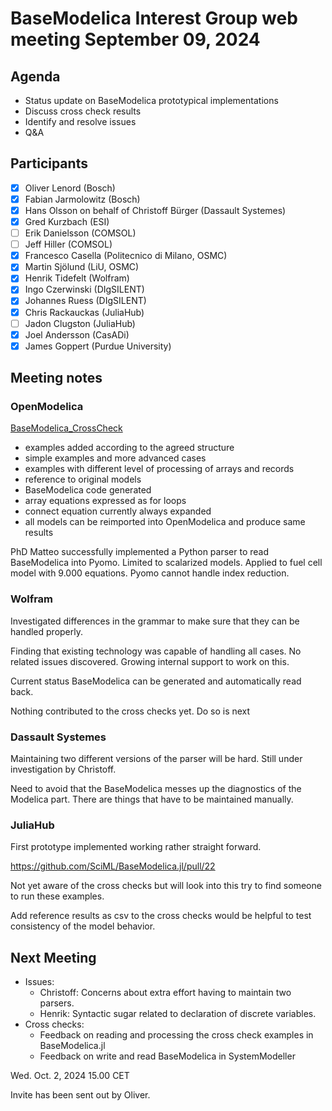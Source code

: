 # BaseModelica Interest Group web meeting September 09, 2024

## Agenda

* Status update on BaseModelica prototypical implementations
* Discuss cross check results
* Identify and resolve issues
* Q&A

## Participants

* [x] Oliver Lenord (Bosch)
* [x] Fabian Jarmolowitz (Bosch)
* [x] Hans Olsson on behalf of Christoff Bürger (Dassault Systemes)
* [x] Gred Kurzbach (ESI)
* [ ] Erik Danielsson (COMSOL)
* [ ] Jeff Hiller (COMSOL)
* [x] Francesco Casella (Politecnico di Milano, OSMC)
* [x] Martin Sjölund (LiU, OSMC)
* [x] Henrik Tidefelt (Wolfram)
* [x] Ingo Czerwinski (DIgSILENT)
* [x] Johannes Ruess (DIgSILENT)
* [x] Chris Rackauckas (JuliaHub)
* [ ] Jadon Clugston (JuliaHub)
* [x] Joel Andersson (CasADi)
* [x] James Goppert (Purdue University)

## Meeting notes

### OpenModelica

[BaseModelica_CrossCheck](https://github.com/modelica/BaseModelica_CrossCheck)

* examples added according to the agreed structure
* simple examples and more advanced cases
* examples with different level of processing of arrays and records
* reference to original models
* BaseModelica code generated
* array equations expressed as for loops
* connect equation currently always expanded
* all models can be reimported into OpenModelica and produce same results

PhD Matteo successfully implemented a Python parser to read BaseModelica into Pyomo.
Limited to scalarized models.
Applied to fuel cell model with 9.000 equations.
Pyomo cannot handle index reduction.

### Wolfram

Investigated differences in the grammar to make sure that they can be handled properly.

Finding that existing technology was capable of handling all cases.
No related issues discovered.
Growing internal support to work on this.

Current status BaseModelica can be generated and automatically read back.

Nothing contributed to the cross checks yet.
Do so is next

### Dassault Systemes

Maintaining two different versions of the parser will be hard.
Still under investigation by Christoff.

Need to avoid that the BaseModelica messes up the diagnostics of the Modelica part.
There are things that have to be maintained manually.

### JuliaHub

First prototype implemented working rather straight forward.

https://github.com/SciML/BaseModelica.jl/pull/22

Not yet aware of the cross checks but will look into this try to find someone to run these examples.

Add reference results as csv to the cross checks would be helpful to test consistency of the model behavior.

## Next Meeting

* Issues:
  * Christoff: Concerns about extra effort having to maintain two parsers.
  * Henrik: Syntactic sugar related to declaration of discrete variables.
* Cross checks:
  * Feedback on reading and processing the cross check examples in BaseModelica.jl
  * Feedback on write and read BaseModelica in SystemModeller

Wed. Oct. 2, 2024 15.00 CET

Invite has been sent out by Oliver.
